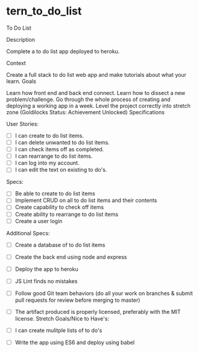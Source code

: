 # tern_to_do_list

To Do List

Description

Complete a to do list app deployed to heroku.

Context

Create a full stack to do list web app and make tutorials about what your learn.
Goals

Learn how front end and back end connect.
Learn how to dissect a new problem/challenge.
Go through the whole process of creating and deploying a working app in a week.
Level the project correctly into stretch zone (Goldilocks Status: Achievement Unlocked)
Specifications

User Stories:

- [ ] I can create to do list items.
- [ ] I can delete unwanted to do list items.
- [ ] I can check items off as completed.
- [ ] I can rearrange to do list items.
- [ ] I can log into my account.
- [ ] I can edit the text on existing to do's.

Specs:

- [ ] Be able to create to do list items
- [ ] Implement CRUD on all to do list items and their contents 
- [ ] Create capability to check off items 
- [ ] Create ability to rearrange to do list items
- [ ] Create a user login

Additional Specs:

- [ ] Create a database of to do list items
- [ ] Create the back end using node and express
- [ ] Deploy the app to heroku
- [ ] JS Lint finds no mistakes
- [ ] Follow good Git team behaviors (do all your work on branches & submit pull requests for review before merging to master)
- [ ] The artifact produced is properly licensed, preferably with the MIT license.
Stretch Goals/Nice to Have's:

- [ ] I can create mulitple lists of to do's
- [ ] Write the app using ES6 and deploy using babel
